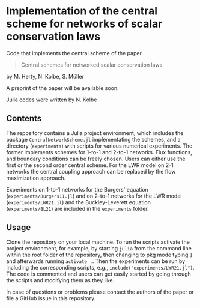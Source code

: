 # Implementation of the central scheme for networks of scalar conservation laws
Code that implements the central scheme of the paper
> Central schemes for networked scalar conservation laws

by M. Herty, N. Kolbe, S. Müller

A preprint of the paper will be available soon.

Julia codes were written by N. Kolbe

## Contents
The repository contains a Julia project environment, which includes the package `CentralNetworkScheme.jl` implementating the schemes, and a directory (`experiments`) with scripts for various numerical experiments. The former implements schemes for 1-to-1 and 2-to-1 networks. Flux functions, and boundary conditions can be freely chosen. Users can either use the first or the second order central scheme. For the LWR model on 2-1 networks the central coupling approach can be replaced by the flow maximization approach. 

Experiments on 1-to-1 networks for the Burgers' equation (`experiments/Burgers11.jl`) and on 2-to-1 networks for the LWR model (`experiments/LWR21.jl`) and the Buckley-Leverett equation (`experiments/BL21`) are included in the `experiments` folder.

## Usage 
Clone the repository on your local machine. To run the scripts activate the project environment, for example, by starting `julia` from the command line within the root folder of the repository, then changing to pkg mode typing `]` and afterwards running `activate .`. Then the experiments can be run by including the corresponding scripts, e.g., `include("experiments/LWR21.jl")`.  The code is commented and users can get easily started by going through the scripts and modifying them as they like. 

In case of questions or problems please contact the authors of the paper or file a GitHub issue in this repository.
